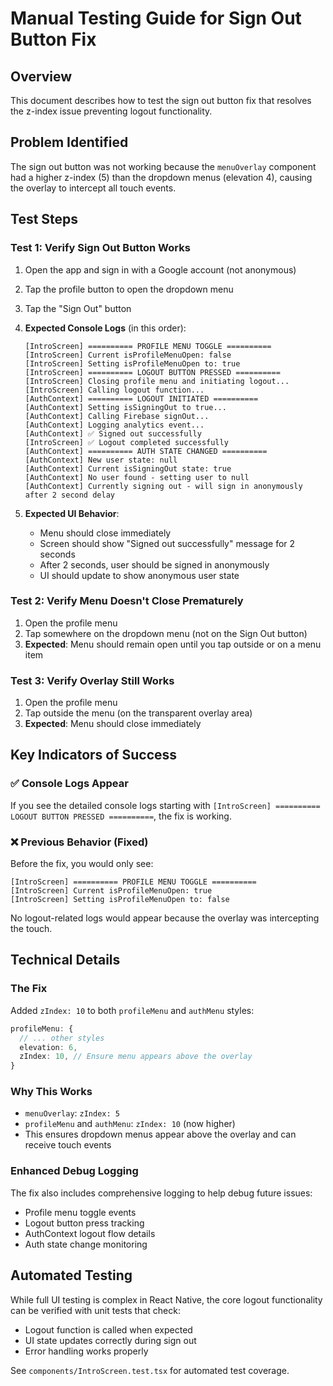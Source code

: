 # Manual Testing Guide for Sign Out Button Fix

## Overview
This document describes how to test the sign out button fix that resolves the z-index issue preventing logout functionality.

## Problem Identified
The sign out button was not working because the `menuOverlay` component had a higher z-index (5) than the dropdown menus (elevation 4), causing the overlay to intercept all touch events.

## Test Steps

### Test 1: Verify Sign Out Button Works
1. Open the app and sign in with a Google account (not anonymous)
2. Tap the profile button to open the dropdown menu
3. Tap the "Sign Out" button
4. **Expected Console Logs** (in this order):
   ```
   [IntroScreen] ========== PROFILE MENU TOGGLE ==========
   [IntroScreen] Current isProfileMenuOpen: false
   [IntroScreen] Setting isProfileMenuOpen to: true
   [IntroScreen] ========== LOGOUT BUTTON PRESSED ==========
   [IntroScreen] Closing profile menu and initiating logout...
   [IntroScreen] Calling logout function...
   [AuthContext] ========== LOGOUT INITIATED ==========
   [AuthContext] Setting isSigningOut to true...
   [AuthContext] Calling Firebase signOut...
   [AuthContext] Logging analytics event...
   [AuthContext] ✅ Signed out successfully
   [IntroScreen] ✅ Logout completed successfully
   [AuthContext] ========== AUTH STATE CHANGED ==========
   [AuthContext] New user state: null
   [AuthContext] Current isSigningOut state: true
   [AuthContext] No user found - setting user to null
   [AuthContext] Currently signing out - will sign in anonymously after 2 second delay
   ```

5. **Expected UI Behavior**:
   - Menu should close immediately
   - Screen should show "Signed out successfully" message for 2 seconds
   - After 2 seconds, user should be signed in anonymously
   - UI should update to show anonymous user state

### Test 2: Verify Menu Doesn't Close Prematurely
1. Open the profile menu
2. Tap somewhere on the dropdown menu (not on the Sign Out button)
3. **Expected**: Menu should remain open until you tap outside or on a menu item

### Test 3: Verify Overlay Still Works
1. Open the profile menu
2. Tap outside the menu (on the transparent overlay area)
3. **Expected**: Menu should close immediately

## Key Indicators of Success

### ✅ Console Logs Appear
If you see the detailed console logs starting with `[IntroScreen] ========== LOGOUT BUTTON PRESSED ==========`, the fix is working.

### ❌ Previous Behavior (Fixed)
Before the fix, you would only see:
```
[IntroScreen] ========== PROFILE MENU TOGGLE ==========
[IntroScreen] Current isProfileMenuOpen: true
[IntroScreen] Setting isProfileMenuOpen to: false
```
No logout-related logs would appear because the overlay was intercepting the touch.

## Technical Details

### The Fix
Added `zIndex: 10` to both `profileMenu` and `authMenu` styles:

```typescript
profileMenu: {
  // ... other styles
  elevation: 6,
  zIndex: 10, // Ensure menu appears above the overlay
}
```

### Why This Works
- `menuOverlay`: `zIndex: 5`
- `profileMenu` and `authMenu`: `zIndex: 10` (now higher)
- This ensures dropdown menus appear above the overlay and can receive touch events

### Enhanced Debug Logging
The fix also includes comprehensive logging to help debug future issues:
- Profile menu toggle events
- Logout button press tracking
- AuthContext logout flow details
- Auth state change monitoring

## Automated Testing

While full UI testing is complex in React Native, the core logout functionality can be verified with unit tests that check:
- Logout function is called when expected
- UI state updates correctly during sign out
- Error handling works properly

See `components/IntroScreen.test.tsx` for automated test coverage.